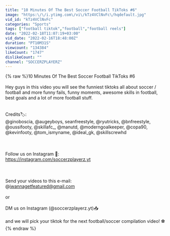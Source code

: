 ```yaml
---
title: "10 Minutes Of The Best Soccer Football TikToks #6"
image: "https:\/\/i.ytimg.com\/vi\/kTz4VClNvFc\/hqdefault.jpg"
vid_id: "kTz4VClNvFc"
categories: "Sports"
tags: ["football tiktok","football","football reels"]
date: "2022-02-18T11:07:19+03:00"
vid_date: "2022-02-16T18:48:00Z"
duration: "PT10M31S"
viewcount: "134384"
likeCount: "1747"
dislikeCount: ""
channel: "SOCCERZPLAYERZ"
---
```

{% raw %}10 Minutes Of The Best Soccer Football TikToks #6<br /><br />Hey guys in this video you will see the funniest tiktoks all about soccer / football and more funny fails, funny moments, awesome skills in football, best goals and a lot of more football stuff.<br /><br /><br />Credits🏷:<br />@ginoboscia, @augeyboys, seanfreestyle, @ryutricks, @bnfreestyle, @oussifooty, @skillafc_, @manutd, @moderngoalkeeper, @copa90, @kevinfooty, @tom_ismyname, @ideal_gk, @skillscrewhd<br /><br /><br /><br />Follow us on Instagram 📲:<br /><a rel="nofollow" target="blank" href="https://instagram.com/soccerzplayerz.yt">https://instagram.com/soccerzplayerz.yt</a><br /><br /><br /><br />Send your videos to this e-mail:<br />@iwannagetfeatured@gmail.com<br /><br />or<br /><br />DM us on Instagram (@soccerzplayerz.yt)📥<br /><br />and we will pick your tiktok for the next football/soccer compilation video! ⚽️{% endraw %}
